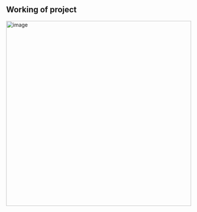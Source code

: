 ## Working of project
<img width="500" alt="image" src="https://github.com/mank-423/OpenAI-MERN/assets/96490105/2f49b1a1-65d6-4c4f-9d52-825968295548">
